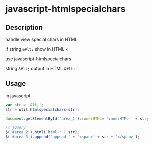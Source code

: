 javascript-htmlspecialchars
===========================

## Description

handle view special chars in HTML

if string ```&#lt;```
show in HTML ```<```

use javascript-htmlspecialchars

string ```&#lt;```
output in HTML ```&#lt;```

## Usage

in javascript
```JavaScript
var str = '&lt;';
str = util.htmlspecialchars(str);

document.getElementById('area_1').innerHTML= 'innerHTML-' + str;

// jQuery
$('#area_2').html('html-' + str);
$('#area_3').append('append-' + '<span>' + str + '</span>');
```
